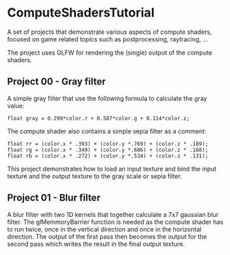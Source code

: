 # ComputeShadersTutorial
A set of projects that demonstrate various aspects of compute shaders, focused on game related topics such as postprocessing, raytracing, ...

The project uses GLFW for rendering the (single) output of the compute shaders. 

## Project 00 - Gray filter

A simple gray filter that use the following formula to calculate the gray value:

```
float gray = 0.299*color.r + 0.587*color.g + 0.114*color.z;
```
The compute shader also contains a simple sepia filter as a comment:

```
float rr = (color.x * .393) + (color.y *.769) + (color.z * .189);
float rg = (color.x * .349) + (color.y *.686) + (color.z * .168);
float rb = (color.x * .272) + (color.y *.534) + (color.z * .131);
```
This project demonstrates how to load an input texture and bind the input texture and the output texture to the gray scale or sepia filter.

## Project 01 - Blur filter

A blur filter with two 1D kernels that together calculate a 7x7 gaussian blur filter. The glMemmoryBarrier function is needed as the compute shader has to
 run twice, once in the vertical direction and once in the horizontal direction. The output of the first pass then becomes the output for the second pass which
 writes the result in the final output texture.
